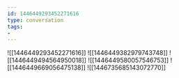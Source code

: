 ```yaml
---
id: 1446449293452271616
type: conversation
tags:
- 
---
```

![[1446449293452271616]]
![[1446449382979743748]]
![[1446449494564950018]]
![[1446449580057546753]]
![[1446449669056475138]]
![[1446735685143072770]]

